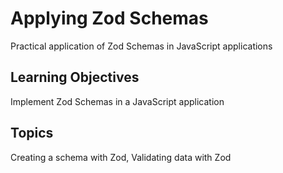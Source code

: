 # Applying Zod Schemas

Practical application of Zod Schemas in JavaScript applications

## Learning Objectives
Implement Zod Schemas in a JavaScript application

## Topics
Creating a schema with Zod, Validating data with Zod
